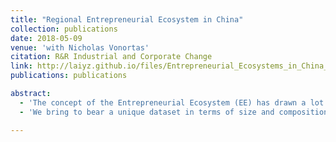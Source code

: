 ```yaml
---
title: "Regional Entrepreneurial Ecosystem in China"
collection: publications
date: 2018-05-09
venue: 'with Nicholas Vonortas'
citation: R&R Industrial and Corporate Change
link: http://laiyz.github.io/files/Entrepreneurial_Ecosystems_in_China_Lai-Vonortas.pdf
publications: publications

abstract: 
  - 'The concept of the Entrepreneurial Ecosystem (EE) has drawn a lot of attention in the fields of entrepreneurship studies, economic geography and urban economics, and have recently gained popularity with policy decision makers. While a long list of factors that influences entrepreneurship, few studies have so far looked at entrepreneurship from a truly systemic and interdisciplinary perspective that identifies explicitly cause and effect. This study proposes a two-stage structural model for the entrepreneurial ecosystem which identifies the factors which directly or indirectly influence regional entrepreneurial activities.'
  - 'We bring to bear a unique dataset in terms of size and composition, comprising of statistical information on various aspects of the entrepreneurial ecosystems of 263 Chinese prefecture-level municipalities from 2007 to 2015. The empirical results confirm our systemic modeling approach: human capital, knowledge creation and absorption, risk finance and market demand are the main factors in regional entrepreneurial ecosystems that promote local entrepreneurship directly. Moreover, presence of high growth firms in the region, startup companies, university graduates, as well as city openness are significant predictors of both the regional stock of human capital and knowledge creation. Risk finance is found to be strongly associated with the presence of high growth firms and startups. Last, but by no means least, the study also underscored the strong positive impact of universities on regional human capital and knowledge creation, thus indicating the crucial role of academic institutions in regional entrepreneurial ecosystems.'

---
```


